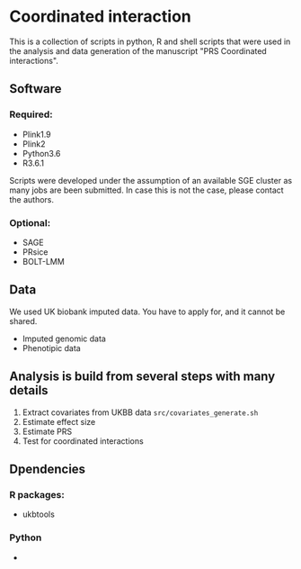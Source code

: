 # Coordinated interaction
This is a collection of scripts in python, R and shell scripts that were used in the analysis and data generation of 
the manuscript "PRS Coordinated interactions".

## Software
### Required:
* Plink1.9
* Plink2
* Python3.6
* R3.6.1

Scripts were developed under the assumption of an available SGE cluster as many jobs are been submitted. In case this 
is not the case, please contact the authors.

### Optional:
* SAGE
* PRsice
* BOLT-LMM

## Data
We used UK biobank imputed data. You have to apply for, and it cannot be shared.
* Imputed genomic data
* Phenotipic data

## Analysis is build from several steps with many details
1. Extract covariates from UKBB data `src/covariates_generate.sh`
1. Estimate effect size
2. Estimate PRS
3. Test for coordinated interactions

## Dpendencies
### R packages:
* ukbtools
### Python
* 